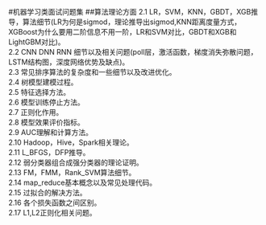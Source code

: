 #机器学习类面试问题集
##算法理论方面
2.1 LR，SVM，KNN，GBDT，XGB推导，算法细节(LR为何是sigmod，理论推导出sigmod,KNN距离度量方式，XGBoost为什么要用二阶信息不用一阶，LR和SVM对比，GBDT和XGB和LightGBM对比)。  
2.2 CNN DNN RNN 细节以及相关问题(poll层，激活函数，梯度消失弥散问题，LSTM结构图，深度网络优势及缺点)。  
2.3 常见排序算法的复杂度和一些细节以及改进优化。  
2.4 树模型建模过程。  
2.5 特征选择方法。  
2.6 模型训练停止方法。  
2.7 正则化作用。  
2.8 模型效果评价指标。  
2.9 AUC理解和计算方法。  
2.10 Hadoop，Hive，Spark相关理论。  
2.11 L_BFGS，DFP推导。  
2.12 弱分类器组合成强分类器的理论证明。  
2.13 FM，FMM，Rank_SVM算法细节。  
2.14 map_reduce基本概念以及常见处理代码。  
2.15 过拟合的解决方法。  
2.16 各个损失函数之间区别。  
2.17 L1,L2正则化相关问题。  

